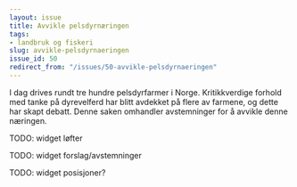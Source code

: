 ```yaml
---
layout: issue
title: Avvikle pelsdyrnæringen
tags:
- landbruk og fiskeri
slug: avvikle-pelsdyrnaeringen
issue_id: 50
redirect_from: "/issues/50-avvikle-pelsdyrnaeringen"
---
```


I dag drives rundt tre hundre pelsdyrfarmer i Norge. Kritikkverdige forhold med tanke på dyrevelferd har blitt avdekket på flere av farmene, og dette har skapt debatt. Denne saken omhandler avstemninger for å avvikle denne næringen.

TODO: widget løfter

TODO: widget forslag/avstemninger

TODO: widget posisjoner?

